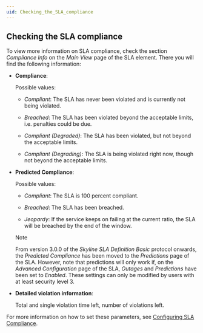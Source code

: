 ```yaml
---
uid: Checking_the_SLA_compliance
---
```


## Checking the SLA compliance

To view more information on SLA compliance, check the section *Compliance Info* on the *Main View* page of the SLA element. There you will find the following information:

- **Compliance**:

    Possible values:

    - *Compliant*: The SLA has never been violated and is currently not being violated.

    - *Breached*: The SLA has been violated beyond the acceptable limits, i.e. penalties could be due.

    - *Compliant (Degraded)*: The SLA has been violated, but not beyond the acceptable limits.

    - *Compliant (Degrading)*: The SLA is being violated right now, though not beyond the acceptable limits.

- **Predicted Compliance**:

    Possible values:

    - *Compliant*: The SLA is 100 percent compliant.

    - *Breached*: The SLA has been breached.

    - *Jeopardy*: If the service keeps on failing at the current ratio, the SLA will be breached by the end of the window.

    > [!NOTE]
    > From version 3.0.0 of the *Skyline SLA Definition Basic* protocol onwards, the *Predicted Compliance* has been moved to the *Predictions* page of the SLA. However, note that predictions will only work if, on the *Advanced Configuration* page of the SLA, *Outages* and *Predictions* have been set to *Enabled*. These settings can only be modified by users with at least security level 3.

- **Detailed violation information**:

    Total and single violation time left, number of violations left.

For more information on how to set these parameters, see [Configuring SLA Compliance](Configuring_SLA_Compliance.md).
